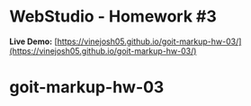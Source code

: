 # WebStudio - Homework #3
**Live Demo:** [https://vinejosh05.github.io/goit-markup-hw-03/](https://vinejosh05.github.io/goit-markup-hw-03/)

# goit-markup-hw-03
